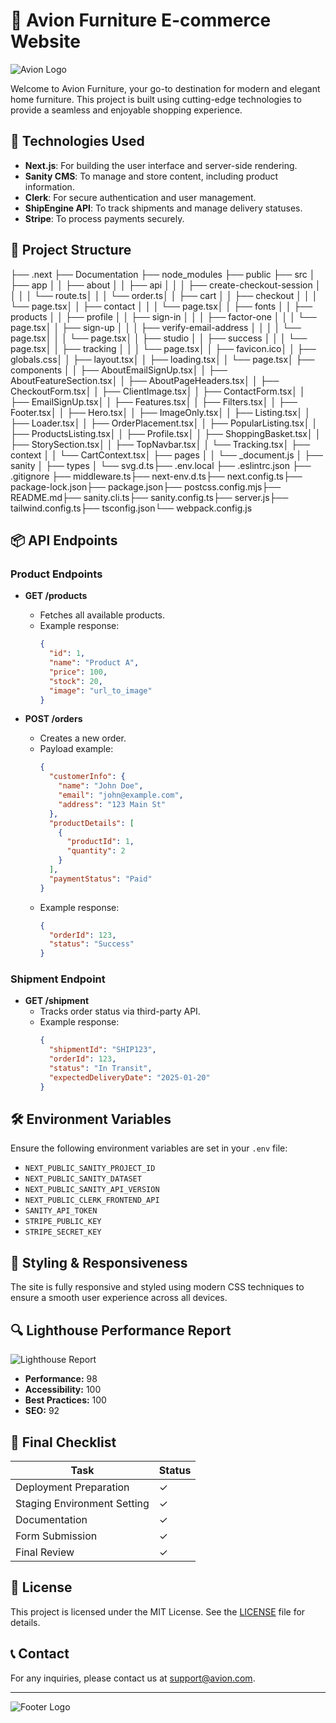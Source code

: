 # 🛒 Avion Furniture E-commerce Website

![Avion Logo](https://example.com/logo.png)

Welcome to Avion Furniture, your go-to destination for modern and elegant home furniture. This project is built using cutting-edge technologies to provide a seamless and enjoyable shopping experience.

## 🚀 Technologies Used
- **Next.js**: For building the user interface and server-side rendering.
- **Sanity CMS**: To manage and store content, including product information.
- **Clerk**: For secure authentication and user management.
- **ShipEngine API**: To track shipments and manage delivery statuses.
- **Stripe**: To process payments securely.

## 📂 Project Structure
├── .next ├── Documentation ├── node_modules ├── public ├── src │ ├── app │ │ ├── about │ │ ├── api │ │ │ ├── create-checkout-session │ │ │ │ └── route.ts│ │ │ └── order.ts│ │ ├── cart │ │ ├── checkout │ │ │ └── page.tsx│ │ ├── contact │ │ │ └── page.tsx│ │ ├── fonts │ │ ├── products │ │ ├── profile │ │ ├── sign-in │ │ │ ├── factor-one │ │ │ └── page.tsx│ │ ├── sign-up │ │ │ ├── verify-email-address │ │ │ │ └── page.tsx│ │ │ └── page.tsx│ │ ├── studio │ │ ├── success │ │ │ └── page.tsx│ │ ├── tracking │ │ │ └── page.tsx│ │ ├── favicon.ico│ │ ├── globals.css│ │ ├── layout.tsx│ │ ├── loading.tsx│ │ └── page.tsx│ ├── components │ │ ├── AboutEmailSignUp.tsx│ │ ├── AboutFeatureSection.tsx│ │ ├── AboutPageHeaders.tsx│ │ ├── CheckoutForm.tsx│ │ ├── ClientImage.tsx│ │ ├── ContactForm.tsx│ │ ├── EmailSignUp.tsx│ │ ├── Features.tsx│ │ ├── Filters.tsx│ │ ├── Footer.tsx│ │ ├── Hero.tsx│ │ ├── ImageOnly.tsx│ │ ├── Listing.tsx│ │ ├── Loader.tsx│ │ ├── OrderPlacement.tsx│ │ ├── PopularListing.tsx│ │ ├── ProductsListing.tsx│ │ ├── Profile.tsx│ │ ├── ShoppingBasket.tsx│ │ ├── StorySection.tsx│ │ ├── TopNavbar.tsx│ │ └── Tracking.tsx│ ├── context │ │ └── CartContext.tsx│ ├── pages │ │ └── _document.js │ ├── sanity │ ├── types │ └── svg.d.ts├── .env.local ├── .eslintrc.json ├── .gitignore ├── middleware.ts├── next-env.d.ts├── next.config.ts├── package-lock.json├── package.json├── postcss.config.mjs├── README.md├── sanity.cli.ts├── sanity.config.ts├── server.js├── tailwind.config.ts├── tsconfig.json└── webpack.config.js

## 📦 API Endpoints
### Product Endpoints
- **GET /products**
  - Fetches all available products.
  - Example response:
    ```json
    {
      "id": 1,
      "name": "Product A",
      "price": 100,
      "stock": 20,
      "image": "url_to_image"
    }
    ```

- **POST /orders**
  - Creates a new order.
  - Payload example:
    ```json
    {
      "customerInfo": {
        "name": "John Doe",
        "email": "john@example.com",
        "address": "123 Main St"
      },
      "productDetails": [
        {
          "productId": 1,
          "quantity": 2
        }
      ],
      "paymentStatus": "Paid"
    }
    ```
  - Example response:
    ```json
    {
      "orderId": 123,
      "status": "Success"
    }
    ```

### Shipment Endpoint
- **GET /shipment**
  - Tracks order status via third-party API.
  - Example response:
    ```json
    {
      "shipmentId": "SHIP123",
      "orderId": 123,
      "status": "In Transit",
      "expectedDeliveryDate": "2025-01-20"
    }
    ```

## 🛠 Environment Variables
Ensure the following environment variables are set in your `.env` file:
- `NEXT_PUBLIC_SANITY_PROJECT_ID`
- `NEXT_PUBLIC_SANITY_DATASET`
- `NEXT_PUBLIC_SANITY_API_VERSION`
- `NEXT_PUBLIC_CLERK_FRONTEND_API`
- `SANITY_API_TOKEN`
- `STRIPE_PUBLIC_KEY`
- `STRIPE_SECRET_KEY`

## 🎨 Styling & Responsiveness
The site is fully responsive and styled using modern CSS techniques to ensure a smooth user experience across all devices.

## 🔍 Lighthouse Performance Report
![Lighthouse Report](https://example.com/lighthouse.png)
- **Performance:** 98
- **Accessibility:** 100
- **Best Practices:** 100
- **SEO:** 92

## 🚧 Final Checklist
| Task                       | Status |
|----------------------------|--------|
| Deployment Preparation     | ✓      |
| Staging Environment Setting| ✓      |
| Documentation              | ✓      |
| Form Submission            | ✓      |
| Final Review               | ✓      |

## 📜 License
This project is licensed under the MIT License. See the [LICENSE](LICENSE) file for details.

## 📞 Contact
For any inquiries, please contact us at [support@avion.com](mailto:support@avion.com).

---

![Footer Logo](https://example.com/footer-logo.png)
